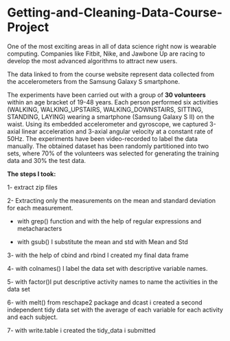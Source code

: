 # Getting-and-Cleaning-Data-Course-Project

  One of the most exciting areas in all of data science right now is wearable computing. Companies like Fitbit, Nike, and Jawbone Up are racing to develop the most advanced algorithms to attract new users. 
  
 The data linked to from the course website represent data collected from the accelerometers from the Samsung Galaxy S smartphone. 
 
 The experiments have been carried out with a group of **30 volunteers** within an age bracket of 19-48 years. Each person performed six activities (WALKING, WALKING_UPSTAIRS, WALKING_DOWNSTAIRS, SITTING, STANDING, LAYING) wearing a smartphone (Samsung Galaxy S II) on the waist. Using its embedded accelerometer and gyroscope, we captured 3-axial linear acceleration and 3-axial angular velocity at a constant rate of 50Hz. The experiments have been video-recorded to label the data manually. The obtained dataset has been randomly partitioned into two sets, where 70% of the volunteers was selected for generating the training data and 30% the test data. 
 
 **The steps I took:**
 
 1- extract zip files
 
 2- Extracting only the measurements on the mean and standard deviation for each measurement.
 
*  with grep()  function and with the help of regular expressions and metacharacters

*  with gsub() I substitute the mean and std with Mean and Std
 
 3- with the help of cbind and rbind I created my final data frame
 
 4- with colnames() I label the data set with descriptive variable names.  
 
 5- with factor()I put  descriptive activity names to name the activities in the data set
 
 6- with melt() from reschape2 package and dcast i created a second independent tidy data set with the average of each variable for each activity and each subject.
 
 7- with write.table i created the tidy_data i submitted
